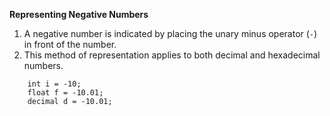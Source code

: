 **Representing Negative Numbers**

1. A negative number is indicated by placing the unary minus operator (`-`) in front of the number.
2. This method of representation applies to both decimal and hexadecimal numbers.

```ballerina
    int i = -10;
    float f = -10.01;
    decimal d = -10.01;
```